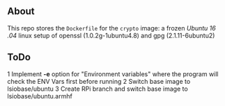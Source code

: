 ## About
This repo stores the `Dockerfile` for the `crypto` image: a frozen *Ubuntu 16
.04* linux setup of openssl (1.0.2g-1ubuntu4.8) and gpg (2.1.11-6ubuntu2)

## ToDo
1 Implement **-e** option for "Environment variables" where the program will
  check the ENV Vars first before running
2 Switch base image to lsiobase/ubuntu
3 Create RPi branch and switch base image to lsiobase/ubuntu.armhf
